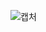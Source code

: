 ![캡처](https://user-images.githubusercontent.com/105197496/202061205-049a793f-2042-4daa-902a-9064baff6c3c.PNG)
